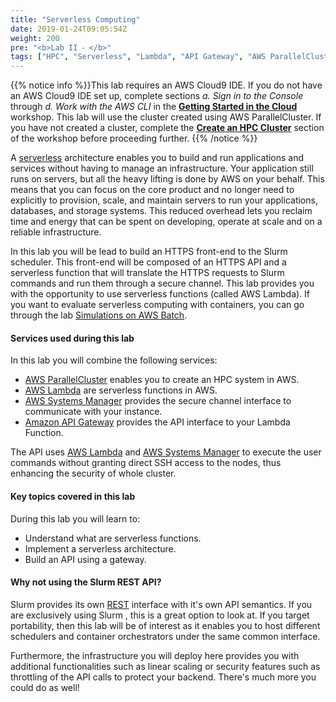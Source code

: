 ```yaml
---
title: "Serverless Computing"
date: 2019-01-24T09:05:54Z
weight: 200
pre: "<b>Lab II ⁃ </b>"
tags: ["HPC", "Serverless", "Lambda", "API Gateway", "AWS ParallelCluster", "AWS Systems Manger"]
---
```


{{% notice info %}}This lab requires an AWS Cloud9 IDE. If you do not have an AWS Cloud9 IDE set up, complete sections *a. Sign in to the Console* through *d. Work with the AWS CLI* in the [**Getting Started in the Cloud**](/02-aws-getting-started.html) workshop. This lab will use the cluster created using AWS ParallelCluster. If you have not created a cluster, complete the [**Create an HPC Cluster**](/03-hpc-aws-parallelcluster-workshop.html) section of the workshop before proceeding further.
{{% /notice %}}

A [serverless](https://aws.amazon.com/serverless/) architecture enables you to build and run applications and services without having to manage an infrastructure. Your application still runs on servers, but all the heavy lifting is done by AWS on your behalf. This means that you can focus on the core product and no longer need to explicitly to provision, scale, and maintain servers to run your applications, databases, and storage systems. This reduced overhead lets you reclaim time and energy that can be spent on developing, operate at scale and on a reliable infrastructure.

In this lab you will be lead to build an HTTPS front-end to the Slurm scheduler. This front-end will be composed of an HTTPS API and a serverless function that will translate the HTTPS requests to Slurm commands and run them through a secure channel. This lab provides you with the opportunity to use serverless functions (called AWS Lambda). If you want to evaluate serverless computing with containers, you can go through the lab [Simulations on AWS Batch](/06-aws-batch.html).

#### Services used during this lab

In this lab you will combine the following services:

- [AWS ParallelCluster](https://aws.amazon.com/hpc/parallelcluster/) enables you to create an HPC system in AWS.
- [AWS Lambda](https://aws.amazon.com/lambda/) are serverless functions in AWS.
- [AWS Systems Manager](https://aws.amazon.com/systems-manager/) provides the secure channel interface to communicate with your instance.
- [Amazon API Gateway](https://aws.amazon.com/api-gateway/) provides the API interface to your Lambda Function.

<!-- to allow an HTTP interaction with the scheduler running on your cluster. You can submit, monitor, and terminate jobs using the API, instead of connecting to the head node of your cluster via SSH. This makes it possible to integrate AWS ParallelCluster programmatically with other applications running on premises or on AWS. -->

The API uses [AWS Lambda](https://aws.amazon.com/lambda/) and [AWS Systems Manager](https://aws.amazon.com/systems-manager/) to execute the user commands without granting direct SSH access to the nodes, thus enhancing the security of whole cluster.


#### Key topics covered in this lab

During this lab you will learn to:

 - Understand what are serverless functions.
 - Implement a serverless architecture.
 - Build an API using a gateway.

#### Why not using the Slurm REST API?

Slurm provides its own [REST](https://slurm.schedmd.com/rest.html) interface with it's own API semantics. If you are exclusively using Slurm , this is a great option to look at. If you target portability, then this lab will be of interest as it enables you to host different schedulers and container orchestrators under the same common interface.

Furthermore, the infrastructure you will deploy here provides you with additional functionalities such as linear scaling or security features such as throttling of the API calls to protect your backend. There's much more you could do as well!



